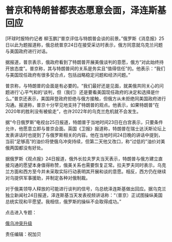 # 普京和特朗普都表态愿意会面，泽连斯基回应

[环球时报特约记者
柳玉鹏]“普京评估与特朗普会谈的前景。”俄罗斯《消息报》25日以此为题报道称，俄总统普京24日在接受采访时表示，俄方同意就乌克兰问题与美国政府进行对话。

据报道，普京表示，俄政府看到了特朗普开展美俄谈判的意愿，俄方“对此始终持开放态度”。普京称，其与特朗普间的关系是务实且“值得信任”的。他表示：“我们与美国现任政府有很多契合点，包括战略稳定问题和经济问题。”

普京称，与特朗普的会面是有必要的。“我们最好还是见面，就美俄共同关心的问题进行‘心平气和的’谈判，但（我们）还是要看美国现任政府的决定和选择是什么。”普京还表示，美国拜登政府拒绝与俄方接触，但俄方从未拒绝同美国政府进行沟通。报道称，普京十分罕见地支持了特朗普的观点。他表示，如果特朗普“在2020年的胜利没有被偷走”，也许2022年的乌克兰危机就不会发生。

据“今日俄罗斯”电视台25日报道，特朗普于当地时间23日在白宫表示，只要条件允许，他愿意立即与普京会面。英国《卫报》报道称，特朗普在瑞士达沃斯论坛上发表讲话时也提到了与俄罗斯相关的内容。他在当地时间24日晚的讲话中提到，当前“足够高”的油价将使俄乌冲突持续，但第二天他又改口，称“过低的”油价对美俄两国都没有好处。

据俄罗斯《观点报》24日报道，俄外长拉夫罗夫当天表示，特朗普与俄方建立直接沟通的愿望本身值得称赞，俄美关系也需要恢复正常。拉夫罗夫同时表示，乌克兰方面和西方至今并未采取实际行动表明其开展和谈的意愿。相反，西方仍在继续对乌提供军事援助，并制定各种对俄制裁。

对于俄美领导人释放的可能进行谈判的信号，乌总统泽连斯基做出回应。据乌克兰独立新闻社24日报道，泽连斯基当天发表视频讲话称：“（普京）正试图操纵美国总统实现和平愿望。我相信，俄罗斯的操纵不会取得成功。”

点击进入专题：

[俄乌冲突升级](https://news.sina.cn/zt_d/subject-1663722974)

责任编辑：祝加贝

